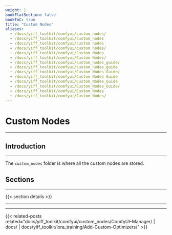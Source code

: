 ```yaml
---
weight: 1
bookFlatSection: false
bookToC: true
title: "Custom Nodes"
aliases:
  - /docs/yiff_toolkit/comfyui/custom_nodes/
  - /docs/yiff_toolkit/comfyui/custom_nodes
  - /docs/yiff_toolkit/comfyui/custom nodes
  - /docs/yiff_toolkit/comfyui/custom nodes/
  - /docs/yiff_toolkit/comfyui/Custom Nodes
  - /docs/yiff_toolkit/comfyui/Custom Nodes/
  - /docs/yiff_toolkit/comfyui/custom_nodes_guide/
  - /docs/yiff_toolkit/comfyui/custom_nodes_guide
  - /docs/yiff_toolkit/comfyui/Custom Nodes Guide/
  - /docs/yiff_toolkit/comfyui/Custom Nodes Guide
  - /docs/yiff_toolkit/comfyui/Custom_Nodes_Guide
  - /docs/yiff_toolkit/comfyui/Custom_Nodes_Guide/
  - /docs/yiff_toolkit/comfyui/Custom_Nodes
  - /docs/yiff_toolkit/comfyui/Custom_Nodes/
---
```


<!--markdownlint-disable MD025 MD033 MD038 -->

# Custom Nodes

---

## Introduction

---

The `custom_nodes` folder is where all the custom nodes are stored.

## Sections

---

{{< section details >}}

---

---

{{< related-posts related="docs/yiff_toolkit/comfyui/custom_nodes/ComfyUI-Manager/ | docs/ | docs/yiff_toolkit/lora_training/Add-Custom-Optimizers/" >}}
